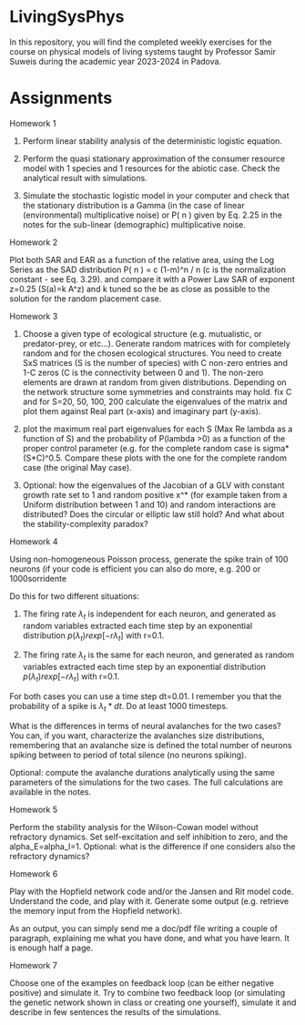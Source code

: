 # LivingSysPhys
In this repository, you will find the completed weekly exercises for the course on physical models of living systems taught by Professor Samir Suweis during the academic year 2023-2024 in Padova.

# Assignments

Homework 1 

1) Perform linear stability analysis of the deterministic logistic equation.

2) Perform the quasi stationary approximation of the consumer resource model with 1 species and 1 resources for the abiotic case. Check the analytical result with simulations.

3) Simulate the stochastic logistic model in your computer and check that the stationary distribution is a Gamma (in the case of linear (environmental) multiplicative noise) or P( n ) given by Eq. 2.25 in the notes for the sub-linear (demographic) multiplicative noise.

Homework 2

Plot both SAR and EAR as a function of the relative area, using the Log Series as the SAD distribution P( n ) = c (1-m)^n / n (c is the normalization constant - see Eq. 3.29). and compare it with a Power Law SAR of exponent z=0.25 (S(a)=k A^z) and k tuned so the be as close as possible to the solution for the random placement case. 

Homework 3

1) Choose a given type of ecological structure (e.g. mutualistic, or predator-prey, or etc...). Generate random matrices with for completely random and for the chosen ecological structures. You need to create SxS matrices (S is the number of species) with C non-zero entries and 1-C zeros (C is the connectivity between 0 and 1). The non-zero elements are drawn at random from given distributions. Depending on the network structure some symmetries and constraints may hold. fix C and for S=20, 50, 100, 200 calculate the eigenvalues of the matrix and plot them against Real part (x-axis) and imaginary part (y-axis).

2) plot the maximum real part eigenvalues for each S (Max Re lambda as a function of S) and the probability of P(lambda >0) as a function of the proper control parameter (e.g. for the complete random case is sigma*(S*C)^0.5. Compare these plots with the one for the complete random case (the original May case).

3) Optional: how the eigenvalues of the Jacobian of a GLV with constant growth rate set to 1 and random positive x^* (for example taken from a Uniform distribution between 1 and 10) and random interactions are distributed? Does the circular or elliptic law still hold? And what about the stability-complexity paradox?

Homework 4

Using non-homogeneous Poisson process, generate the spike train of 100 neurons (if your code is efficient you can also do more, e.g. 200 or 1000sorridente

Do this for two different situations:

1) The firing rate $\lambda_t$ is independent for each neuron, and generated as random variables extracted each time step by an exponential distribution $p(\lambda_t) r exp [- r \lambda_t]$ with r=0.1. 

2) The firing rate $\lambda_t$ is the same for each neuron, and generated as random variables extracted each time step by an exponential distribution $p(\lambda_t) r exp [- r \lambda_t]$ with r=0.1. 

For both cases you can use a time step dt=0.01. I remember you that the probability of a spike is $\lambda_t * dt$. Do at least 1000 timesteps.

What is the differences in terms of neural avalanches for the two cases? You can, if you want, characterize the avalanches size distributions, remembering that an avalanche size is defined the total number of neurons spiking between to period of total silence (no neurons spiking).

Optional: compute the avalanche durations analytically using the same parameters of the simulations for the two cases. The full calculations are available in the notes.

Homework 5

 Perform the stability analysis for the Wilson-Cowan model without refractory dynamics.  Set self-excitation and self inhibition to zero, and the alpha_E=alpha_I=1.
Optional: what is the difference if one considers also the refractory dynamics?

Homework 6

 Play with the Hopfield network code and/or the Jansen and Rit model code. Understand the code, and play with it. Generate some output (e.g. retrieve the memory input from the Hopfield network).

As an output, you can simply send me a doc/pdf file writing a couple of paragraph, explaining me what you have done, and what you have learn. It is enough half a page.

Homework 7

Choose one of the examples on feedback loop (can be either negative positive) and simulate it. Try to combine two feedback loop (or simulating the genetic network shown in class or creating one yourself), simulate it and describe in few sentences the results of the simulations.

